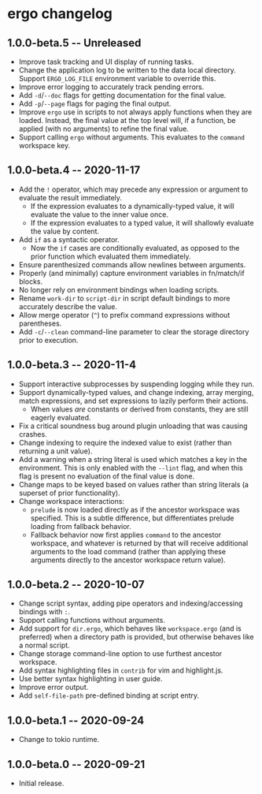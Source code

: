 # ergo changelog

## 1.0.0-beta.5  -- Unreleased
* Improve task tracking and UI display of running tasks.
* Change the application log to be written to the data local directory. Support
  `ERGO_LOG_FILE` environment variable to override this.
* Improve error logging to accurately track pending errors.
* Add `-d`/`--doc` flags for getting documentation for the final value.
* Add `-p`/`--page` flags for paging the final output.
* Improve `ergo` use in scripts to not always apply functions when they are
  loaded. Instead, the final value at the top level will, if a function, be
  applied (with no arguments) to refine the final value.
* Support calling `ergo` without arguments. This evaluates to the `command`
  workspace key.

## 1.0.0-beta.4  -- 2020-11-17
* Add the `!` operator, which may precede any expression or argument to evaluate
  the result immediately.
  * If the expression evaluates to a dynamically-typed value, it will evaluate
    the value to the inner value once.
  * If the expression evaluates to a typed value, it will shallowly evaluate the
    value by content.
* Add `if` as a syntactic operator.
  * Now the `if` cases are conditionally evaluated, as opposed to the prior
    function which evaluated them immediately.
* Ensure parenthesized commands allow newlines between arguments.
* Properly (and minimally) capture environment variables in fn/match/if blocks.
* No longer rely on environment bindings when loading scripts.
* Rename `work-dir` to `script-dir` in script default bindings to more
  accurately describe the value.
* Allow merge operator (`^`) to prefix command expressions without
  parentheses.
* Add `-c`/`--clean` command-line parameter to clear the storage directory prior
  to execution.

## 1.0.0-beta.3  -- 2020-11-4
* Support interactive subprocesses by suspending logging while they run.
* Support dynamically-typed values, and change indexing, array merging, match
  expressions, and set expressions to lazily perform their actions.
  * When values _are_ constants or derived from constants, they are still
    eagerly evaluated.
* Fix a critical soundness bug around plugin unloading that was causing crashes.
* Change indexing to require the indexed value to exist (rather than returning a
  unit value).
* Add a warning when a string literal is used which matches a key in the
  environment. This is only enabled with the `--lint` flag, and when this flag
  is present no evaluation of the final value is done.
* Change maps to be keyed based on values rather than string literals (a
  superset of prior functionality).
* Change workspace interactions:
  * `prelude` is now loaded directly as if the ancestor workspace was specified.
    This is a subtle difference, but differentiates prelude loading from
    fallback behavior.
  * Fallback behavior now first applies `command` to the ancestor workspace, and
    whatever is returned by that will receive additional arguments to the load
    command (rather than applying these arguments directly to the ancestor
    workspace return value).

## 1.0.0-beta.2  -- 2020-10-07
* Change script syntax, adding pipe operators and indexing/accessing bindings
  with `:`.
* Support calling functions without arguments.
* Add support for `dir.ergo`, which behaves like `workspace.ergo` (and is
  preferred) when a directory path is provided, but otherwise behaves like a
  normal script.
* Change storage command-line option to use furthest ancestor workspace.
* Add syntax highlighting files in `contrib` for vim and highlight.js.
* Use better syntax highlighting in user guide.
* Improve error output.
* Add `self-file-path` pre-defined binding at script entry.

## 1.0.0-beta.1  -- 2020-09-24
* Change to tokio runtime.

## 1.0.0-beta.0  -- 2020-09-21
* Initial release.
